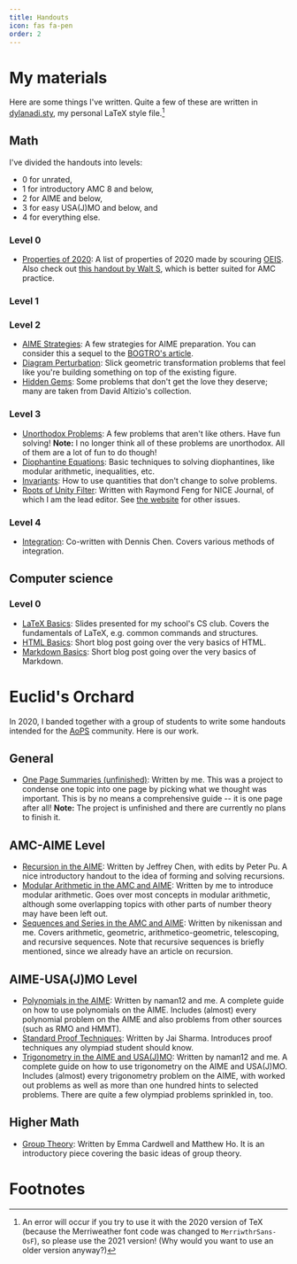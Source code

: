 ```yaml
---
title: Handouts
icon: fas fa-pen
order: 2
---
```


# My materials
Here are some things I've written. Quite a few of these are written in [dylanadi.sty](https://github.com/Yu-Dylan/tex/tree/master/dylanadi), my personal LaTeX style file.[^fn1]

## Math
I've divided the handouts into levels:
- 0 for unrated,
- 1 for introductory AMC 8 and below,
- 2 for AIME and below,
- 3 for easy USA(J)MO and below, and
- 4 for everything else.

### Level 0
- [Properties of 2020](/files/handouts/M0-prop2020.pdf): A list of properties of 2020 made by scouring [OEIS](https://oeis.org/). Also check out [this handout by Walt S](https://drive.google.com/file/d/1-sKnKOWUNaZAfG_4o1DaHoVAwnNQ9PWp/view), which is better suited for AMC practice.

### Level 1

### Level 2
- [AIME Strategies](/files/handouts/M2-aime.pdf): A few strategies for AIME preparation. You can consider this a sequel to the [BOGTRO's article](https://artofproblemsolving.com/community/c5h1061437p4596291).
- [Diagram Perturbation](/files/handouts/M2-perturb.pdf): Slick geometric transformation problems that feel like you're building something on top of the existing figure.
- [Hidden Gems](/files/handouts/M2-gems.pdf): Some problems that don't get the love they deserve; many are taken from David Altizio's collection.

### Level 3
- [Unorthodox Problems](/files/handouts/M3-unorthodox.pdf): A few problems that aren't like others. Have fun solving! **Note:** I no longer think all of these problems are unorthodox. All of them are a lot of fun to do though!
- [Diophantine Equations](/files/handouts/M3-diophantine.pdf): Basic techniques to solving diophantines, like modular arithmetic, inequalities, etc.
- [Invariants](/files/handouts/M3-invariants.pdf): How to use quantities that don't change to solve problems.
- [Roots of Unity Filter](/files/handouts/filter.pdf): Written with Raymond Feng for NICE Journal, of which I am the lead editor. See [the website](https://www.nicecontest.xyz/) for other issues.

### Level 4
- [Integration](https://www.geometryexplorer.xyz/pdfs/calc/integration.pdf): Co-written with Dennis Chen. Covers various methods of integration.

## Computer science

### Level 0
- [LaTeX Basics](/files/handouts/I0-latex.pdf): Slides presented for my school's CS club. Covers the fundamentals of LaTeX, e.g. common commands and structures.
- [HTML Basics](/posts/html-tutorial/): Short blog post going over the very basics of HTML.
- [Markdown Basics](/posts/markdown-tutorial/): Short blog post going over the very basics of Markdown.

# Euclid's Orchard
In 2020, I banded together with a group of students to write some handouts intended for the [AoPS](https://artofproblemsolving.com/) community. Here is our work.

## General
- [One Page Summaries (unfinished)](/files/handouts/orchard/orchard-onepagers.pdf): Written by me. This was a project to condense one topic into one page by picking what we thought was important. This is by no means a comprehensive guide -- it is one page after all! **Note:** The project is unfinished and there are currently no plans to finish it.

## AMC-AIME Level
- [Recursion in the AIME](/files/handouts/orchard/orchard-recursion.pdf): Written by Jeffrey Chen, with edits by Peter Pu. A nice introductory handout to the idea of forming and solving recursions.
- [Modular Arithmetic in the AMC and AIME](/files/handouts/orchard/orchard-mods.pdf): Written by me to introduce modular arithmetic. Goes over most concepts in modular arithmetic, although some overlapping topics with other parts of number theory may have been left out.
- [Sequences and Series in the AMC and AIME](/files/handouts/orchard/orchard-sequences.pdf): Written by nikenissan and me. Covers arithmetic, geometric, arithmetico-geometric, telescoping, and recursive sequences. Note that recursive sequences is briefly mentioned, since we already have an article on recursion.

## AIME-USA(J)MO Level
- [Polynomials in the AIME](/files/handouts/orchard/orchard-polynomials.pdf): Written by naman12 and me. A complete guide on how to use polynomials on the AIME. Includes (almost) every polynomial problem on the AIME and also problems from other sources (such as RMO and HMMT).
- [Standard Proof Techniques](/files/handouts/orchard/orchard-proofs.pdf): Written by Jai Sharma. Introduces proof techniques any olympiad student should know.
- [Trigonometry in the AIME and USA(J)MO](/files/handouts/orchard/orchard-trigonometry.pdf): Written by naman12 and me. A complete guide on how to use trigonometry on the AIME and USA(J)MO. Includes (almost) every trigonometry problem on the AIME, with worked out problems as well as more than one hundred hints to selected problems. There are quite a few olympiad problems sprinkled in, too.

## Higher Math
- [Group Theory](/files/handouts/orchard/orchard-grouptheory.pdf): Written by Emma Cardwell and Matthew Ho. It is an introductory piece covering the basic ideas of group theory.

# Footnotes
[^fn1]: An error will occur if you try to use it with the 2020 version of TeX (because the Merriweather font code was changed to `MerriwthrSans-OsF`), so please use the 2021 version! (Why would you want to use an older version anyway?)
